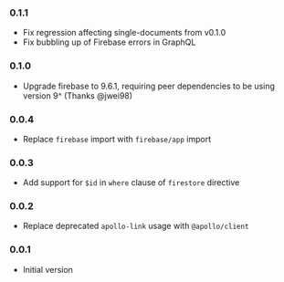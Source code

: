 ### 0.1.1

- Fix regression affecting single-documents from v0.1.0
- Fix bubbling up of Firebase errors in GraphQL

### 0.1.0

- Upgrade firebase to 9.6.1, requiring peer dependencies to be using version 9^ (Thanks @jwei98)

### 0.0.4

- Replace `firebase` import with `firebase/app` import

### 0.0.3

- Add support for `$id` in `where` clause of `firestore` directive

### 0.0.2

- Replace deprecated `apollo-link` usage with `@apollo/client`

### 0.0.1

- Initial version
